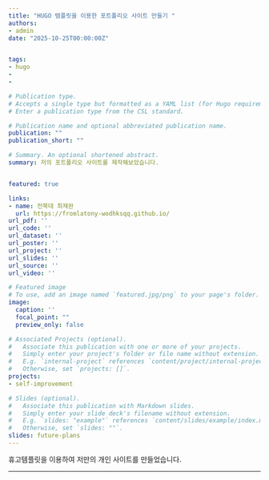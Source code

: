 ```yaml
---
title: "HUGO 템플릿을 이용한 포트폴리오 사이트 만들기 "
authors:
- admin
date: "2025-10-25T00:00:00Z"


tags:
- hugo
- 
- 

# Publication type.
# Accepts a single type but formatted as a YAML list (for Hugo requirements).
# Enter a publication type from the CSL standard.

# Publication name and optional abbreviated publication name.
publication: ""
publication_short: ""

# Summary. An optional shortened abstract.
summary: 저의 포트폴리오 사이트를 제작해보았습니다.


featured: true

links:
- name: 전북대 최재완
  url: https://fromlatony-wodhksqq.github.io/
url_pdf: ''
url_code: ''
url_dataset: ''
url_poster: ''
url_project: ''
url_slides: ''
url_source: ''
url_video: ''

# Featured image
# To use, add an image named `featured.jpg/png` to your page's folder. 
image:
  caption: ''
  focal_point: ""
  preview_only: false

# Associated Projects (optional).
#   Associate this publication with one or more of your projects.
#   Simply enter your project's folder or file name without extension.
#   E.g. `internal-project` references `content/project/internal-project/index.md`.
#   Otherwise, set `projects: []`.
projects: 
- self-improvement

# Slides (optional).
#   Associate this publication with Markdown slides.
#   Simply enter your slide deck's filename without extension.
#   E.g. `slides: "example"` references `content/slides/example/index.md`.
#   Otherwise, set `slides: ""`.
slides: future-plans
---
```


휴고템플릿을 이용하여 저만의 개인 사이트를 만들었습니다.

---